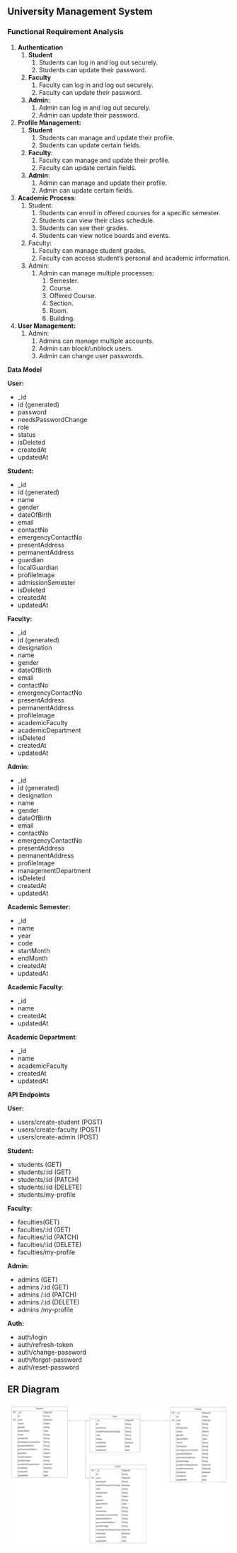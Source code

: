 ## University Management System

### Functional Requirement Analysis

1. **Authentication**
   1. **Student**
      1. Students can log in and log out securely.
      2. Students can update their password.
   2. **Faculty**
      1. Faculty can log in and log out securely.
      2. Faculty can update their password.
   3. **Admin**:
      1. Admin can log in and log out securely.
      2. Admin can update their password.
2. **Profile Management:**
   1. **Student**
      1. Students can manage and update their profile.
      2. Students can update certain fields.
   2. **Faculty**:
      1. Faculty can manage and update their profile.
      2. Faculty can update certain fields.
   3. **Admin**:
      1. Admin can manage and update their profile.
      2. Admin can update certain fields.
3. **Academic Process**:
   1. Student:
      1. Students can enroll in offered courses for a specific semester.
      2. Students can view their class schedule.
      3. Students can see their grades.
      4. Students can view notice boards and events.
   2. Faculty:
      1. Faculty can manage student grades.
      2. Faculty can access student’s personal and academic information.
   3. Admin:
      1. Admin can manage multiple processes:
         1. Semester.
         2. Course.
         3. Offered Course.
         4. Section.
         5. Room.
         6. Building.
4. **User Management:**
   1. Admin:
      1. Admins can manage multiple accounts.
      2. Admin can block/unblock users.
      3. Admin can change user passwords.

**Data Model**

**User:**

- \_id
- id (generated)
- password
- needsPasswordChange
- role
- status
- isDeleted
- createdAt
- updatedAt

**Student:**

- \_id
- id (generated)
- name
- gender
- dateOfBirth
- email
- contactNo
- emergencyContactNo
- presentAddress
- permanentAddress
- guardian
- localGuardian
- profileImage
- admissionSemester
- isDeleted
- createdAt
- updatedAt

**Faculty:**

- \_id
- id (generated)
- designation
- name
- gender
- dateOfBirth
- email
- contactNo
- emergencyContactNo
- presentAddress
- permanentAddress
- profileImage
- academicFaculty
- academicDepartment
- isDeleted
- createdAt
- updatedAt

**Admin:**

- \_id
- id (generated)
- designation
- name
- gender
- dateOfBirth
- email
- contactNo
- emergencyContactNo
- presentAddress
- permanentAddress
- profileImage
- managementDepartment
- isDeleted
- createdAt
- updatedAt

**Academic Semester:**

- \_id
- name
- year
- code
- startMonth
- endMonth
- createdAt
- updatedAt

**Academic Faculty**:

- \_id
- name
- createdAt
- updatedAt

**Academic Department**:

- \_id
- name
- academicFaculty
- createdAt
- updatedAt

**API Endpoints**

**User:**

- users/create-student (POST)
- users/create-faculty (POST)
- users/create-admin (POST)

**Student:**

- students (GET)
- students/:id (GET)
- students/:id (PATCH)
- students/:id (DELETE)
- students/my-profile

**Faculty:**

- faculties(GET)
- faculties/:id (GET)
- faculties/:id (PATCH)
- faculties/:id (DELETE)
- faculties/my-profile

**Admin:**

- admins (GET)
- admins /:id (GET)
- admins /:id (PATCH)
- admins /:id (DELETE)
- admins /my-profile

**Auth:**

- auth/login
- auth/refresh-token
- auth/change-password
- auth/forgot-password
- auth/reset-password

## ER Diagram

![ER Diagram](https://raw.githubusercontent.com/Apollo-Level2-Web-Dev/Level2-Batch-3-PH-university-server/part-1/ER_Diagram.png)
